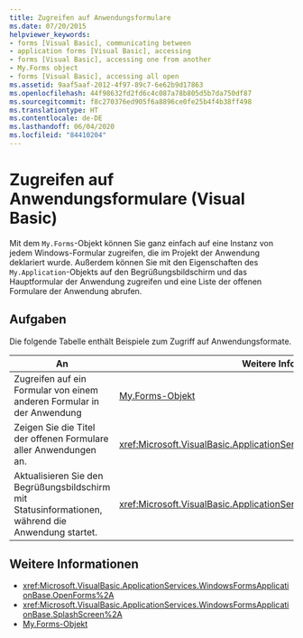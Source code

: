 ```yaml
---
title: Zugreifen auf Anwendungsformulare
ms.date: 07/20/2015
helpviewer_keywords:
- forms [Visual Basic], communicating between
- application forms [Visual Basic], accessing
- forms [Visual Basic], accessing one from another
- My.Forms object
- forms [Visual Basic], accessing all open
ms.assetid: 9aaf5aaf-2012-4f97-89c7-6e62b9d17863
ms.openlocfilehash: 44f98632fd2fd6c4c087a78b805d5b7da750df87
ms.sourcegitcommit: f8c270376ed905f6a8896ce0fe25b4f4b38ff498
ms.translationtype: HT
ms.contentlocale: de-DE
ms.lasthandoff: 06/04/2020
ms.locfileid: "84410204"
---
```

# <a name="accessing-application-forms-visual-basic"></a>Zugreifen auf Anwendungsformulare (Visual Basic)

Mit dem `My.Forms`-Objekt können Sie ganz einfach auf eine Instanz von jedem Windows-Formular zugreifen, die im Projekt der Anwendung deklariert wurde. Außerdem können Sie mit den Eigenschaften des `My.Application`-Objekts auf den Begrüßungsbildschirm und das Hauptformular der Anwendung zugreifen und eine Liste der offenen Formulare der Anwendung abrufen.  
  
## <a name="tasks"></a>Aufgaben  

 Die folgende Tabelle enthält Beispiele zum Zugriff auf Anwendungsformate.  
  
|An|Weitere Informationen finden Sie unter|  
|---|---|  
|Zugreifen auf ein Formular von einem anderen Formular in der Anwendung|[My.Forms-Objekt](../../language-reference/objects/my-forms-object.md)|  
|Zeigen Sie die Titel der offenen Formulare aller Anwendungen an.|<xref:Microsoft.VisualBasic.ApplicationServices.WindowsFormsApplicationBase.OpenForms%2A>|  
|Aktualisieren Sie den Begrüßungsbildschirm mit Statusinformationen, während die Anwendung startet.|<xref:Microsoft.VisualBasic.ApplicationServices.WindowsFormsApplicationBase.SplashScreen%2A>|  
  
## <a name="see-also"></a>Weitere Informationen

- <xref:Microsoft.VisualBasic.ApplicationServices.WindowsFormsApplicationBase.OpenForms%2A>
- <xref:Microsoft.VisualBasic.ApplicationServices.WindowsFormsApplicationBase.SplashScreen%2A>
- [My.Forms-Objekt](../../language-reference/objects/my-forms-object.md)

